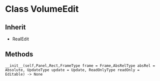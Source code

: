 # Class VolumeEdit

## Inherit

* RealEdit

## Methods
```
__init__(self,Panel,Rect,FrameType frame = Frame,AbsRelType absRel = Absolute, UpdateType update = Update, ReadOnlyType readOnly = Editable) -> None

